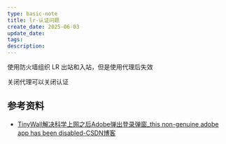 ```yaml
---
type: basic-note
title: lr-认证问题
create_date: 2025-06-03
update_date:
tags:
description:
---
```


使用防火墙组织 LR 出站和入站，但是使用代理后失效

关闭代理可以关闭认证

## 参考资料

- [TinyWall解决科学上网之后Adobe弹出登录弹窗_this non-genuine adobe app has been disabled-CSDN博客](https://blog.csdn.net/weixin_42216094/article/details/131864049)
